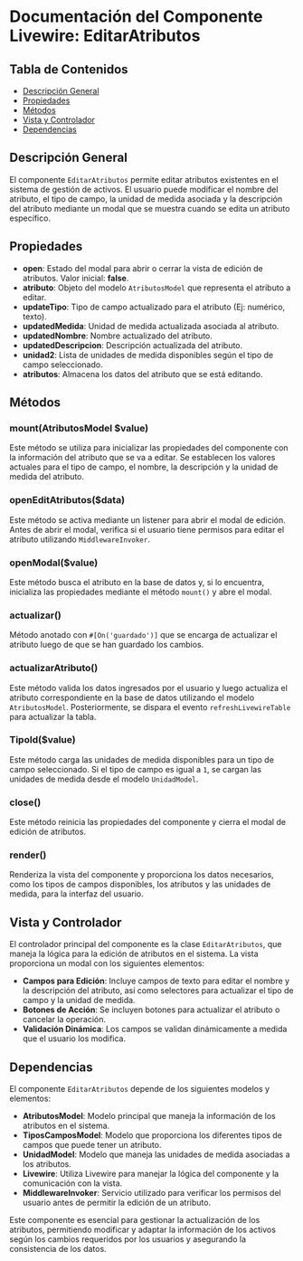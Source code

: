 # Documentación del Componente Livewire: EditarAtributos

## Tabla de Contenidos
- [Descripción General](#descripción-general)
- [Propiedades](#propiedades)
- [Métodos](#métodos)
- [Vista y Controlador](#vista-y-controlador)
- [Dependencias](#dependencias)

## Descripción General
El componente `EditarAtributos` permite editar atributos existentes en el sistema de gestión de activos. El usuario puede modificar el nombre del atributo, el tipo de campo, la unidad de medida asociada y la descripción del atributo mediante un modal que se muestra cuando se edita un atributo específico.

## Propiedades

- **open**: Estado del modal para abrir o cerrar la vista de edición de atributos. Valor inicial: **false**.
- **atributo**: Objeto del modelo `AtributosModel` que representa el atributo a editar.
- **updateTipo**: Tipo de campo actualizado para el atributo (Ej: numérico, texto).
- **updatedMedida**: Unidad de medida actualizada asociada al atributo.
- **updatedNombre**: Nombre actualizado del atributo.
- **updatedDescripcion**: Descripción actualizada del atributo.
- **unidad2**: Lista de unidades de medida disponibles según el tipo de campo seleccionado.
- **atributos**: Almacena los datos del atributo que se está editando.

## Métodos

### mount(AtributosModel $value)
Este método se utiliza para inicializar las propiedades del componente con la información del atributo que se va a editar. Se establecen los valores actuales para el tipo de campo, el nombre, la descripción y la unidad de medida del atributo.

### openEditAtributos($data)
Este método se activa mediante un listener para abrir el modal de edición. Antes de abrir el modal, verifica si el usuario tiene permisos para editar el atributo utilizando `MiddlewareInvoker`.

### openModal($value)
Este método busca el atributo en la base de datos y, si lo encuentra, inicializa las propiedades mediante el método `mount()` y abre el modal.

### actualizar()
Método anotado con `#[On('guardado')]` que se encarga de actualizar el atributo luego de que se han guardado los cambios.

### actualizarAtributo()
Este método valida los datos ingresados por el usuario y luego actualiza el atributo correspondiente en la base de datos utilizando el modelo `AtributosModel`. Posteriormente, se dispara el evento `refreshLivewireTable` para actualizar la tabla.

### TipoId($value)
Este método carga las unidades de medida disponibles para un tipo de campo seleccionado. Si el tipo de campo es igual a `1`, se cargan las unidades de medida desde el modelo `UnidadModel`.

### close()
Este método reinicia las propiedades del componente y cierra el modal de edición de atributos.

### render()
Renderiza la vista del componente y proporciona los datos necesarios, como los tipos de campos disponibles, los atributos y las unidades de medida, para la interfaz del usuario.

## Vista y Controlador
El controlador principal del componente es la clase `EditarAtributos`, que maneja la lógica para la edición de atributos en el sistema. La vista proporciona un modal con los siguientes elementos:

- **Campos para Edición**: Incluye campos de texto para editar el nombre y la descripción del atributo, así como selectores para actualizar el tipo de campo y la unidad de medida.
- **Botones de Acción**: Se incluyen botones para actualizar el atributo o cancelar la operación.
- **Validación Dinámica**: Los campos se validan dinámicamente a medida que el usuario los modifica.

## Dependencias
El componente `EditarAtributos` depende de los siguientes modelos y elementos:

- **AtributosModel**: Modelo principal que maneja la información de los atributos en el sistema.
- **TiposCamposModel**: Modelo que proporciona los diferentes tipos de campos que puede tener un atributo.
- **UnidadModel**: Modelo que maneja las unidades de medida asociadas a los atributos.
- **Livewire**: Utiliza Livewire para manejar la lógica del componente y la comunicación con la vista.
- **MiddlewareInvoker**: Servicio utilizado para verificar los permisos del usuario antes de permitir la edición de un atributo.

Este componente es esencial para gestionar la actualización de los atributos, permitiendo modificar y adaptar la información de los activos según los cambios requeridos por los usuarios y asegurando la consistencia de los datos.
